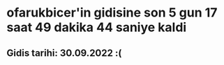 # ofarukbicer'in gidisine son 5 gun 17 saat 49 dakika 44 saniye kaldi

## Gidis tarihi: 30.09.2022 :(